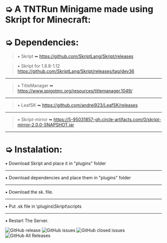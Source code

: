 # ➭ A TNTRun Minigame made using Skript for Minecraft:

# ➭ Dependencies:
> ▪ Skript ➥ https://github.com/SkriptLang/Skript/releases

> ▪ Skript for 1.8.8-1.12 https://github.com/SkriptLang/Skript/releases/tag/dev36
***
> ▪ TitleManager ➥ https://www.spigotmc.org/resources/titlemanager.1049/
***
> ▪ LeafSK ➥ https://github.com/andrei923/LeafSK/releases
***
> ▪ Skript-mirror ➥ https://5-95031857-gh.circle-artifacts.com/0/skript-mirror-2.0.0-SNAPSHOT.jar
***
# ➭ Instalation:
▪ Download Skript and place it in "plugins" folder
***
▪ Download dependencies and place them in "plugins" folder
***
▪ Download the sk. file.
***
▪ Put .sk file in \plugins\Skript\scripts
***
▪ Restart The Server.


![GitHub release](https://img.shields.io/github/release/andrei923/TNTRun.svg?style=for-the-badge)
![GitHub issues](https://img.shields.io/github/issues-raw/andrei923/TNTRun.svg?style=for-the-badge)
![GitHub closed issues](https://img.shields.io/github/issues-closed-raw/andrei923/TNTRun.svg?style=for-the-badge)
![GitHub All Releases](https://img.shields.io/github/downloads/andrei923/TNTRun/total.svg?style=for-the-badge)
